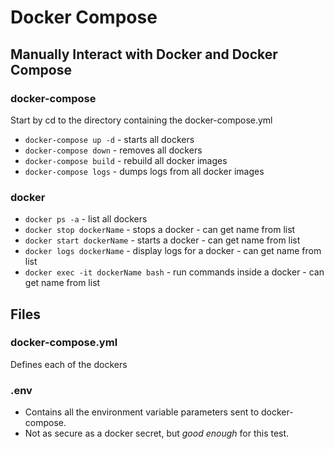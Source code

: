 # Docker Compose 

## Manually Interact with Docker and Docker Compose

### docker-compose
Start by cd to the directory containing the docker-compose.yml
- `docker-compose up -d` - starts all dockers
- `docker-compose down` - removes all dockers
- `docker-compose build` - rebuild all docker images
- `docker-compose logs` - dumps logs from all docker images

### docker
- `docker ps -a` - list all dockers
- `docker stop dockerName` - stops a docker - can get name from list
- `docker start dockerName` - starts a docker - can get name from list
- `docker logs dockerName` - display logs for a docker - can get name from list
- `docker exec -it dockerName bash` - run commands inside a docker - can get name from list

## Files
### docker-compose.yml
Defines each of the dockers

### .env
- Contains all the environment variable parameters sent to docker-compose.
- Not as secure as a docker secret, but _good enough_ for this test.

